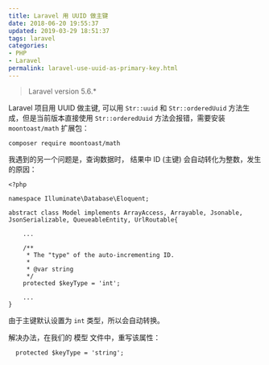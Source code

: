 ```yaml
---
title: Laravel 用 UUID 做主键
date: 2018-06-20 19:55:37
updated: 2019-03-29 18:51:37
tags: laravel
categories: 
- PHP
- Laravel
permalink: laravel-use-uuid-as-primary-key.html
---
```

> Laravel version 5.6.*

Laravel 项目用 UUID 做主键, 可以用 `Str::uuid` 和 `Str::orderedUuid` 方法生成，但是当前版本直接使用 `Str::orderedUuid` 方法会报错，需要安装 `moontoast/math` 扩展包：

```
composer require moontoast/math
```

我遇到的另一个问题是，查询数据时， 结果中 ID (主键) 会自动转化为整数，发生的原因：

```
<?php

namespace Illuminate\Database\Eloquent;

abstract class Model implements ArrayAccess, Arrayable, Jsonable, JsonSerializable, QueueableEntity, UrlRoutable{

	...
	
	/**
     * The "type" of the auto-incrementing ID.
     *
     * @var string
     */
    protected $keyType = 'int';
	
	...
}
```

由于主键默认设置为 `int` 类型，所以会自动转换。

解决办法，在我们的 模型 文件中，重写该属性：

```
  protected $keyType = 'string';
```
